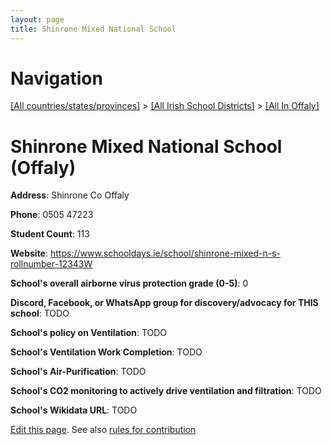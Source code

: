 ```yaml
---
layout: page
title: Shinrone Mixed National School
---
```

# Navigation

[[All countries/states/provinces]](../../..) > [[All Irish School Districts]](../..) > [[All In Offaly]](..)

# Shinrone Mixed National School (Offaly)

**Address**: Shinrone Co Offaly

**Phone**: 0505 47223

**Student Count**: 113

**Website**: <https://www.schooldays.ie/school/shinrone-mixed-n-s-rollnumber-12343W>

**School's overall airborne virus protection grade (0-5)**: 0

**Discord, Facebook, or WhatsApp group for discovery/advocacy for THIS school**: TODO

**School's policy on Ventilation**: TODO

**School's Ventilation Work Completion**: TODO

**School's Air-Purification**: TODO

**School's CO2 monitoring to actively drive ventilation and filtration**: TODO

**School's Wikidata URL**: TODO


[Edit this page](https://github.com/ventilate-schools/Ireland/edit/main/./Offaly/Shinrone_Mixed_National_School.md). See also [rules for contribution](../../../contribution-rules/)